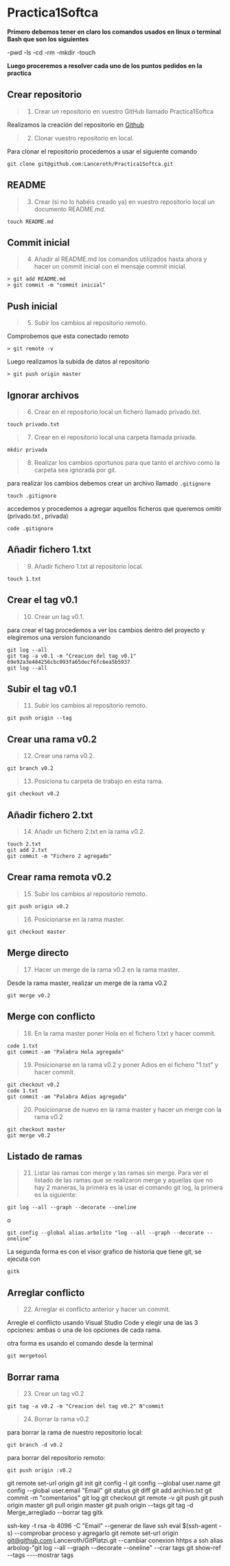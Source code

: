 # Practica1Softca

**Primero debemos tener en claro los comandos usados en linux o terminal Bash que son los siguientes**

-pwd
-ls
-cd
-rm
-mkdir
-touch

**Luego proceremos a resolver cada uno de los puntos pedidos en la practica**

## Crear repositorio

> 1. Crear un repositorio en vuestro GitHub llamado Practica1Softca

Realizamos la creación del repositorio en [Github](https://github.com/Lanceroth/Practica1Softca)

> 2. Clonar vuestro repositorio en local.

Para clonar el repositorio procedemos a usar el siguiente comando

```
git clone git@github.com:Lanceroth/Practica1Softca.git
```

## README

> 3. Crear (si no lo habéis creado ya) en vuestro repositorio local  un documento README.md.
```
touch README.md
```


## Commit inicial
> 4. Añadir al README.md los comandos utilizados hasta ahora y hacer un commit inicial con el mensaje commit inicial.

```
> git add README.md
> git commit -m "commit inicial"
```

## Push inicial
> 5. Subir los cambios al repositorio remoto.

Comprobemos que esta conectado remoto
```
> git remote -v
```

Luego realizamos la subida de datos al repositorio

```
> git push origin master
```

## Ignorar archivos
> 6. Crear en el repositorio local un fichero llamado privado.txt.
```
touch privado.txt
```

> 7. Crear en el repositorio local una carpeta llamada privada.
```
mkdir privada
```

> 8. Realizar los cambios oportunos para que tanto el archivo como la carpeta sea ignorada por git.

para realizar los cambios debemos crear un archivo llamado `.gitignore`
```
touch .gitignore
```

accedemos y procedemos a agregar aquellos ficheros que queremos omitir (privado.txt , privada)
```
code .gitignore
```

## Añadir fichero 1.txt
> 9. Añadir fichero 1.txt al repositorio local.
```
touch 1.txt
```

## Crear el tag v0.1
> 10. Crear un tag v0.1.

para crear el tag procedemos a ver los cambios dentro del proyecto y elegiremos una version funcionando
```
git log --all
git tag -a v0.1 -m "Creacion del tag v0.1" 69e92a3e484256cbc093fa65decf6fc6ea5b5937
git log --all
```


## Subir el tag v0.1
> 11. Subir los cambios al repositorio remoto.
```
git push origin --tag
```

## Crear una rama v0.2
> 12. Crear una rama v0.2.
```
git branch v0.2
```

> 13. Posiciona tu carpeta de trabajo en esta rama.
```
git checkout v0.2
```

## Añadir fichero 2.txt
> 14. Añadir un fichero 2.txt en la rama v0.2.
```
touch 2.txt
git add 2.txt
git commit -m "Fichero 2 agregado"
```

## Crear rama remota v0.2
> 15. Subir los cambios al repositorio remoto.
```
git push origin v0.2
```
> 16. Posicionarse en la rama master.
```
git checkout master
```

## Merge directo
> 17. Hacer un merge de la rama v0.2 en la rama master.

Desde la rama master, realizar un merge de la rama v0.2
```
git merge v0.2
```

## Merge con conflicto
> 18. En la rama master poner Hola en el fichero 1.txt y hacer commit.
```
code 1.txt
git commit -am "Palabra Hola agregada"
```

> 19. Posicionarse en la rama v0.2 y poner Adios en el fichero "1.txt" y hacer commit.
```
git checkout v0.2
code 1.txt
git commit -am "Palabra Adios agregada"
```

> 20. Posicionarse de nuevo en la rama master y hacer un merge con la rama v0.2
```
git checkout master
git merge v0.2 
```

## Listado de ramas
> 21. Listar las ramas con merge y las ramas sin merge.
Para ver el listado de las ramas que se realizaron merge y aquellas que no
hay 2 maneras, la primera es la usar el comando git log, la primera es la
siguiente:
```
git log --all --graph --decorate --oneline
```
o
```
git config --global alias.arbolito "log --all --graph --decorate --oneline"
```

La segunda forma es con el visor grafico de historia que tiene git, se ejecuta con
```
gitk
```

## Arreglar conflicto
> 22. Arreglar el conflicto anterior y hacer un commit.

Arregle el conflicto usando Visual Studio Code y elegir una de las 3 opciones:
ambas o una de los opciones de cada rama.

otra forma es usando el comando desde la terminal 
```
git mergetool
```

## Borrar rama
> 23. Crear un tag v0.2
```
git tag -a v0.2 -m "Creacion del tag v0.2" N°commit
```

> 24. Borrar la rama v0.2

para borrar la rama de nuestro repositorio local:

```
git branch -d v0.2
```

para borrar del repositorio remoto:

```
git push origin :v0.2
```





git remote set-url origin
git init
git config -l
git config --global user.name
git config --global user.email "Email"
git status
git diff
git add archivo.txt
git commit -m "comentarios"
git log
git checkout
git remote -v
git push
git push origin master
git pull origin master
git push origin --tags
git tag -d Merge_arreglado  --borrar tag
gitk


ssh-key -t rsa -b 4096 -C "Email"   --generar de llave ssh
eval $(ssh-agent -s)   --comprobar proceso y agregarlo
git remote set-url origin git@github.com:Lanceroth/GitPlatzi.git  --cambiar conexion hhtps a ssh
alias arbolog-"git log --all --graph --decorate --oneline"    --crar tags
git show-ref --tags  ----mostrar tags
